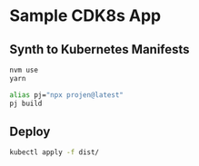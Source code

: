 # Sample CDK8s App

## Synth to Kubernetes Manifests

```sh
nvm use
yarn

alias pj="npx projen@latest"
pj build
```

## Deploy

```sh
kubectl apply -f dist/
```
